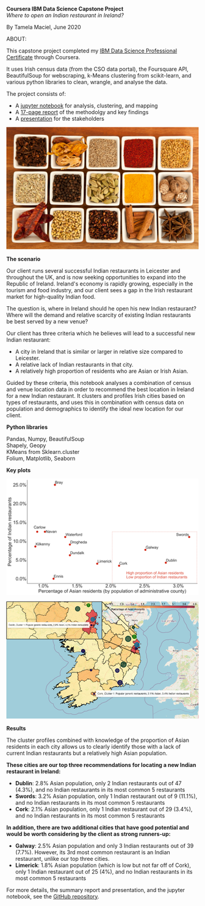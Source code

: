 **Coursera IBM Data Science Capstone Project**  
*Where to open an Indian restaurant in Ireland?* 

By Tamela Maciel, June 2020

ABOUT:

This capstone project completed my [IBM Data Science Professional Certificate](https://www.youracclaim.com/badges/c8c31d0a-d9d9-447c-bd4f-83859df6a4f1/linked_in_profile) through Coursera.

It uses Irish census data (from the CSO data portal), the Foursquare API, BeautifulSoup for webscraping, k-Means clustering from scikit-learn, and various python libraries to clean, wrangle, and analyse the data.

The project consists of:  
* A [jupyter notebook](https://github.com/tamelamaciel/capstone-IBM-Data-Science/blob/master/Capstone%20Project%20-%20IBM%20Data%20Science%20course.ipynb) for analysis, clustering, and mapping
* A [17-page report](https://github.com/tamelamaciel/capstone-IBM-Data-Science/blob/master/report/report.pdf) of the methodolgy and key findings
* A [presentation](https://github.com/tamelamaciel/capstone-IBM-Data-Science/blob/master/presentation/presentation.pdf) for the stakeholders

![alt text](https://raw.githubusercontent.com/tamelamaciel/capstone-IBM-Data-Science/master/report/images/Indian_Spices.jpg "indian spices")

**The scenario**  

Our client runs several successful Indian restaurants in Leicester and throughout the UK, and is now seeking opportunities to expand into the Republic of Ireland. Ireland's economy is rapidly growing, especially in the tourism and food industry, and our client sees a gap in the Irish restaurant market for high-quality Indian food. 

The question is, where in Ireland should he open his new Indian restaurant? Where will the demand and relative scarcity of existing Indian restaurants be best served by a new venue?

Our client has three criteria which he believes will lead to a successful new Indian restaurant:
- A city in Ireland that is similar or larger in relative size compared to Leicester.
- A relative lack of Indian restaurants in that city.
- A relatively high proportion of residents who are Asian or Irish Asian.

Guided by these criteria, this notebook analyses a combination of census and venue location data in order to recommend the best location in Ireland for a new Indian restaurant. It clusters and profiles Irish cities based on types of restaurants, and uses this in combination with census data on population and demographics to identify the ideal new location for our client.

**Python libraries**

Pandas, Numpy, BeautifulSoup  
Shapely, Geopy  
KMeans from Sklearn.cluster  
Folium, Matplotlib, Seaborn  

**Key plots**

![alt text](https://raw.githubusercontent.com/tamelamaciel/capstone-IBM-Data-Science/master/report/images/percentage_asian_vs_indian_restaurants_scatterplot.png "scatter plot")

![alt text](https://raw.githubusercontent.com/tamelamaciel/capstone-IBM-Data-Science/master/report/images/final_cluster_map_inset.png "final choropleth")

**Results**

The cluster profiles combined with knowledge of the proportion of Asian residents in each city allows us to clearly identify those with a lack of current Indian restaurants but a relatively high Asian population. 

**These cities are our top three recommendations for locating a new Indian restaurant in Ireland:**

- **Dublin**: 2.8% Asian population, only 2 Indian restaurants out of 47 (4.3%), and no Indian restaurants in its most common 5 restaurants
- **Swords**: 3.2% Asian population, only 1 Indian restaurant out of 9 (11.1%), and no Indian restaurants in its most common 5 restaurants
- **Cork**: 2.1% Asian population, only 1 Indian restaurant out of 29 (3.4%), and no Indian restaurants in its most common 5 restaurants

**In addition, there are two additional cities that have good potential and would be worth considering by the client as strong runners-up:**

- **Galway**: 2.5% Asian population and only 3 Indian restaurants out of 39 (7.7%). However, its 3rd most common restaurant is an Indian restaurant, unlike our top three cities.
- **Limerick**: 1.8% Asian population (which is low but not far off of Cork), only 1 Indian restaurant out of 25 (4%), and no Indian restaurants in its most common 5 restaurants

For more details, the summary report and presentation, and the jupyter notebook, see the [GitHub repository](https://github.com/tamelamaciel/capstone-IBM-Data-Science).
